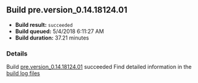 ## Build pre.version_0.14.18124.01
- **Build result:** `succeeded`
- **Build queued:** 5/4/2018 6:11:27 AM
- **Build duration:** 37.21 minutes
### Details
Build [pre.version_0.14.18124.01](https://winappstudio.visualstudio.com/web/build.aspx?pcguid=a4ef43be-68ce-4195-a619-079b4d9834c2&builduri=vstfs%3a%2f%2f%2fBuild%2fBuild%2f25626) succeeded
Find detailed information in the [build log files](https://uwpctdiags.blob.core.windows.net/buildlogs/pre.version_0.14.18124.01_logs.zip)

